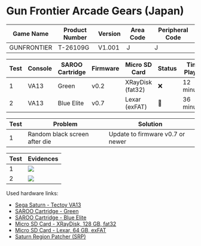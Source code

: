# Gun Frontier Arcade Gears (Japan)

| Game Name   | Product Number | Version | Area Code | Peripheral Code |
| ----------- | -------------- | ------- | --------- | --------------- |
| GUNFRONTIER | T-26109G       | V1.001  | J         | J               |

| Test | Console | SAROO Cartridge | Firmware | Micro SD Card    | Status | Time Played |
| ---- | ------- | --------------- | -------- | ---------------- | ------ | ----------- |
| 1    | VA13    | Green           | v0.2     | XRayDisk (fat32) | :x:    | 12 minutes  |
| 2    | VA13    | Blue Elite      | v0.7     | Lexar (exFAT)    | :100:  | 36 minutes  |

| Test | Problem                       | Solution                         |
| ---- | ----------------------------- | -------------------------------- |
| 1    | Random black screen after die | Update to firmware v0.7 or newer |

| Test | Evidences                                                                                        |
| ---- | ------------------------------------------------------------------------------------------------ |
| 1    | [![](https://img.youtube.com/vi/PUDWZlP-9yQ/0.jpg)](https://www.youtube.com/watch?v=PUDWZlP-9yQ) |
| 2    | [![](https://img.youtube.com/vi/vPYzbKW3fvc/0.jpg)](https://www.youtube.com/watch?v=vPYzbKW3fvc) |

Used hardware links:

- [Sega Saturn - Tectoy VA13](../../../../Info/Consoles/VA13/README.md)
- [SAROO Cartridge - Green](../../../../Info/Cartridges/RetroGameParadiseStore/1.32F/README.md)
- [SAROO Cartridge - Blue Elite](../../../../Info/Cartridges/GuangzhouSanStarOnlineShop/1.6/README.md)
- [Micro SD Card - XRayDisk, 128 GB, fat32](../../../../Info/SdCards/XRayDisk/128GB/fat32/README.md)
- [Micro SD Card - Lexar, 64 GB, exFAT](../../../../Info/SdCards/Lexar/64GB/exfat/README.md)
- [Saturn Region Patcher (SRP)](https://segaxtreme.net/resources/saturn-region-patcher.81/download)
